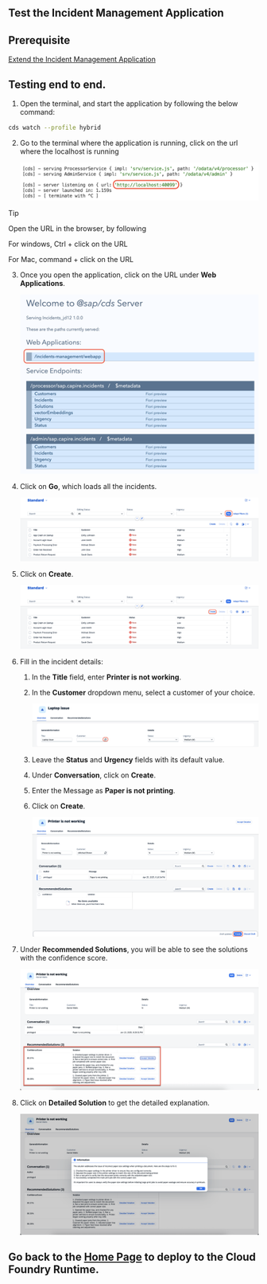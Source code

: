 ## Test the Incident Management Application

## Prerequisite

[Extend the Incident Management Application](./extend-service.md)



## Testing end to end.

1. Open the terminal, and start the application by following the below command:

```sh
cds watch --profile hybrid
```

2. Go to the terminal where the application is running, click on the url where the localhost is running

    ![terminal](../images/extend-service/localhost.png)

> [!Tip]
> Open the URL in the browser, by following
>
> For windows, Ctrl + click on the URL
>
> For Mac, command + click on the URL

3. Once you open the application, click on the URL under **Web Applications**.

    ![webapp](../images/teste2e/open-webapp.png)

4. Click on **Go**, which loads all the incidents.

    ![testing](../images/teste2e/go.png)

5. Click on **Create**.

    ![testing](../images/teste2e/create.png)

6. Fill in the incident details:

    1. In the **Title** field, enter **Printer is not working**.
    
    2. In the **Customer** dropdown menu, select a customer of your choice.

        ![testing](../images/teste2e/valuehelp.png)

    3. Leave the **Status** and **Urgency** fields with its default value.

    4. Under **Conversation**, click on **Create**.

    5. Enter the Message as **Paper is not printing**.

    6. Click on **Create**.

        ![testing](../images/teste2e/createinobject.png)

7. Under **Recommended Solutions**, you will be able to see the solutions with the confidence score.

    ![testing](../images/teste2e/recommend.png)

8. Click on **Detailed Solution** to get the detailed explanation.

    ![testing](../images/teste2e/accept1.png)


## Go back to the [Home Page](../../build-code-with-ai-capability/README.md#optional-exercise-3-deploy-in-sap-btp-cloud-foundry-runtime) to deploy to the Cloud Foundry Runtime.